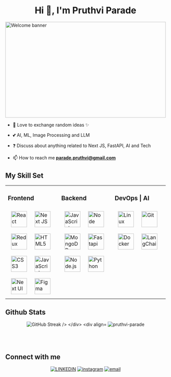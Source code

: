 <h1 align="center">Hi 👋, I'm Pruthvi Parade</h1>
<!-- <h3 align="center">A passionate FullStack developer & AI,ML practitioner from India</h3>
<div align="center"> -->
  <img alt="Welcome banner" height="300px" width="100%" src="https://media.tenor.com/yX4iwxpxTIIAAAAC/welcome-gif.gif">
</div>

- 🌱 Love to exchange random ideas ✨ 

- 💕 AI, ML, Image Processing and LLM

- ❓ Discuss about anything related to Next JS, FastAPI, AI and Tech

- 📫 How to reach me **parade.pruthvi@gmail.com**


## My Skill Set  
<div align="center">
  <table><tr><td valign="top" width="33%">
    <h3>Frontend</h3>
    <div>  
      <img style="margin: 10px" src="https://profilinator.rishav.dev/skills-assets/react-original-wordmark.svg" alt="React" height="50" />  
      <img style="margin: 10px" src="https://cdn.worldvectorlogo.com/logos/next-js.svg" alt="Next JS" height="50" />
      <img style="margin: 10px" src="https://profilinator.rishav.dev/skills-assets/redux-original.svg" alt="Redux" height="50" />  
      <img style="margin: 10px" src="https://profilinator.rishav.dev/skills-assets/html5-original-wordmark.svg" alt="HTML5" height="50" />
      <img style="margin: 10px" src="https://profilinator.rishav.dev/skills-assets/css3-original-wordmark.svg" alt="CSS3" height="50" />
      <img style="margin: 10px" src="https://profilinator.rishav.dev/skills-assets/javascript-original.svg" alt="JavaScript" height="50" />   
      <img style="margin: 10px" src="https://nextui.org/apple-touch-icon.png" alt="Next UI" height="50" />
      <img style="margin: 10px" src="https://profilinator.rishav.dev/skills-assets/figma-icon.svg" alt="Figma" height="50" />  
    </div>
  </td><td valign="top" width="33%">
    <h3>Backend</h3>
    <div>  
      <img style="margin: 10px" src="https://profilinator.rishav.dev/skills-assets/javascript-original.svg" alt="JavaScript" height="50" />  
      <img style="margin: 10px" src="https://w7.pngwing.com/pngs/56/223/png-transparent-node-js-javascript-computer-icons-github-angle-text-logo.png" alt="Node" height="50" />  
      <img style="margin: 10px" src="https://profilinator.rishav.dev/skills-assets/mongodb-original-wordmark.svg" alt="MongoDB" height="50" />
      <img style="margin: 10px" src="https://upload.wikimedia.org/wikiversity/en/8/8c/FastAPI_logo.png" alt="Fastapi" height="50" />
      <img style="margin: 10px" src="https://profilinator.rishav.dev/skills-assets/nodejs-original-wordmark.svg" alt="Node.js" height="50" />  
      <img style="margin: 10px" src="https://profilinator.rishav.dev/skills-assets/python-original.svg" alt="Python" height="50" />  
    </div>
  </td><td valign="top" width="33%">
    <h3>DevOps | AI</h3>
    <div>  
      <!-- <img style="margin: 10px" src="https://profilinator.rishav.dev/skills-assets/amazonwebservices-original-wordmark.svg" alt="AWS" height="50" />   -->
      <img style="margin: 10px" src="https://profilinator.rishav.dev/skills-assets/linux-original.svg" alt="Linux" height="50" />  
      <img style="margin: 10px" src="https://profilinator.rishav.dev/skills-assets/git-scm-icon.svg" alt="Git" height="50" />  
      <img style="margin: 10px" src="https://profilinator.rishav.dev/skills-assets/docker-original-wordmark.svg" alt="Docker" height="50" />  
      <img style="margin: 10px" src="https://cdn.analyticsvidhya.com/wp-content/uploads/2023/07/langchain3.png" alt="LangChain" height="50" />  
    </div>
  </td></tr></table>
</div>

## Github Stats  
<div align="center">
  <img src="https://github-readme-streak-stats.herokuapp.com/?user=Pruthvi-Parade&theme=dark&exclude_days=Sun%2CSat" alt="GitHub Streak />
</div>
<div align="center">
  <img src="https://github-readme-stats.vercel.app/api?username=pruthvi-parade&show_icons=true&locale=en" alt="pruthvi-parade" />
</div>

<br/>
<br/>

<!-- <div align="center"><img src="https://spotify-github-profile.vercel.app/api/view?uid=3156lobkb5rbsvj3py6rtycdxjxa&cover_image=true" /></div> --> 

<br/>

## Connect with me  
<div align="center">
  <a href="https://www.linkedin.com/in/pruthvi-parade-2040b0248/"><img alt="LINKEDIN" src="https://www.vectorlogo.zone/logos/linkedin/linkedin-icon.svg"></a> 
  <a href="https://www.instagram.com/parade_pruthvi/"><img alt="instagram" src="https://www.vectorlogo.zone/logos/instagram/instagram-icon.svg"></a> 
  <a href="mailto:pruthvi.parade@gmail.com"><img alt="email" src="https://www.vectorlogo.zone/logos/gmail/gmail-icon.svg"></a>
</div>
